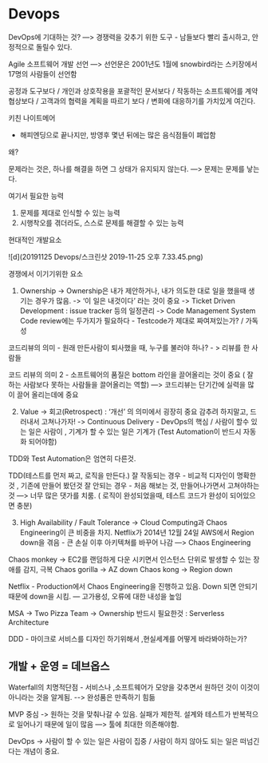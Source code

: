 # Devops
DevOps에 기대하는 것? 
—> 경쟁력을 갖추기 위한 도구 - 남들보다 빨리 출시하고, 안정적으로 돌릴수 있다.

Agile 소프트웨어 개발 선언
—> 선언문은 2001년도 1월에 snowbird라는 스키장에서 17명의  사람들이 선언함

공정과 도구보다 / 개인과 상호작용을
포괄적인 문서보다 / 작동하는 소프트웨어를
계약 협상보다 / 고객과의 협력을
계획을 따르기 보다 / 변화에 대응하기를 가치있게 여긴다.


키친 나이트메어 
- 해피엔딩으로 끝나지만,  방영후 몇년 뒤에는 많은 음식점들이 폐업함

왜? 

문제라는 것은, 하나를 해결을 하면 그 상태가 유지되지 않는다. —> 문제는 문제를 낳는다.

여기서 필요한 능력
1. 문제를 제대로 인식할 수 있는 능력
2. 시행착오를 겪더라도, 스스로 문제를 해결할 수 있는 능력



현대적인 개발요소

![d](20191125 Devops/스크린샷 2019-11-25 오후 7.33.45.png)


경쟁에서 이기기위한 요소 
1. Ownership 
-> Ownership은 내가 제안하거나, 내가 의도한 대로 일을 했을때 생기는 경우가 많음.
-> ‘이 일은 내것이다’ 라는 것이 중요 
-> Ticket Driven Development : issue tracker 등의 일정관리 
-> Code Management System 
 Code review에는 두가지가 필요하다 - Testcode가 제대로 짜여져있는가? / 가독성 

코드리뷰의 의미 - 원래 만든사람이 퇴사했을 때, 누구를 불러야 하나? - > 리뷰를 한 사람들

코드 리뷰의 의미 2 - 소프트웨어의 품질은 bottom 라인을 끌어올리는 것이 중요 ( 잘하는 사람보다 못하는 사람들을 끌어올리는 역할) —> 코드리뷰는 단기간에 실력을 많이 끌어 올리는데에 중요

2. Value
-> 회고(Retrospect)  : ‘개선’ 의 의미에서 굉장히 중요 감추려 하지말고, 드러내서 고쳐나가자!
-> Continuous Delivery - DevOps의 핵심 / 사람이 할수 있는 일은 사람이 , 기계가 할 수 있는 일은 기계가 (Test Automation이 반드시 자동화 되어야함)

TDD와 Test Automation은 엄연히 다른것.

TDD(테스트를 먼저 짜고, 로직을 만든다.)
잘 작동되는 경우 - 비교적 디자인이 명확한것 , 기존에 만들어 봤던것
잘 안되는 경우 - 처음 해보는 것, 만들어나가면서 고쳐야하는 것 —> 너무 많은 댓가를 치룸. ( 로직이 완성되었을때,  테스트 코드가 완성이 되어있으면 충분)

3. High Availability / Fault Tolerance 
-> Cloud Computing과 Chaos Engineering이 큰 비중을 차지.
Netflix가 2014년 12월 24일 AWS에서 Region down을 겪음 - 큰 손실
이후 아키텍쳐를 바꾸어 나감 —> Chaos Engineering

Chaos monkey -> EC2를 랜덤하게 다운 시키면서 인스턴스 단위로 발생할 수 있는 장애를 감지, 극복
Chaos gorilla -> AZ down
Chaos kong -> Region down

Netflix - Production에서 Chaos Engineering을 진행하고 있음.  Down 되면 안되기 때문에 down을 시킴.
— 고가용성, 오류에 대한 내성을 높임

MSA -> Two Pizza Team -> Ownership 
반드시 필요한것 : Serverless Architecture

DDD - 마이크로 서비스를 디자인 하기위해서 ,현실세계를 어떻게 바라봐야하는가?



## 개발 + 운영 = 데브옵스

Waterfall의 치명적단점 - 서비스나 ,소프트웨어가 모양을 갖추면서 원하던 것이 이것이 아니라는 것을 알게됨. --> 완성품은 만족하기 힘듦

MVP 중심 -> 원하는 것을 맞춰나갈 수 있음.  실패가 제한적.
설계와 테스트가 반복적으로 일어나기 때문에 일이 많음 —> 툴에 최대한 의존해야함.

DevOps -> 사람이 할 수 있는 일은 사람이 집중 / 사람이 하지 않아도 되는 일은 떠넘긴다는 개념이 중요.

